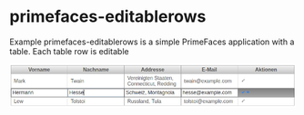 # primefaces-editablerows
Example primefaces-editablerows is a simple PrimeFaces application with a table. Each table row is editable

![screenshot](screenshot.png)
